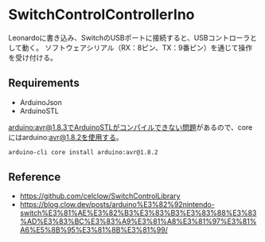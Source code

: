 # SwitchControlControllerIno
Leonardoに書き込み、SwitchのUSBポートに接続すると、USBコントローラとして動く。
ソフトウェアシリアル（RX：8ピン、TX：9番ピン）を通じて操作を受け付ける。


## Requirements
- ArduinoJson
- ArduinoSTL

[arduino:avr@1.8.3でArduinoSTLがコンパイルできない問題](https://github.com/mike-matera/ArduinoSTL/issues/56)があるので、coreにはarduino:avr@1.8.2を使用する。

```bash
arduino-cli core install arduino:avr@1.8.2
```


## Reference
- https://github.com/celclow/SwitchControlLibrary
- https://blog.clow.dev/posts/arduino%E3%82%92nintendo-switch%E3%81%AE%E3%82%B3%E3%83%B3%E3%83%88%E3%83%AD%E3%83%BC%E3%83%A9%E3%81%A8%E3%81%97%E3%81%A6%E5%8B%95%E3%81%8B%E3%81%99/
